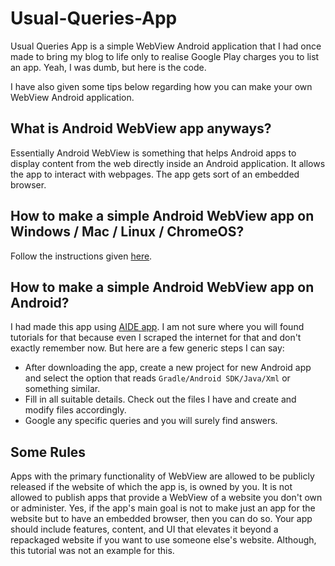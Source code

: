 # Usual-Queries-App
Usual Queries App is a simple WebView Android application that I had once made to bring my blog to life only to realise Google Play charges you to list an app. Yeah, I was dumb, but here is the code.

I have also given some tips below regarding how you can make your own WebView Android application.

## What is Android WebView app anyways?
Essentially Android WebView is something that helps Android apps to display content from the web directly inside an Android application. It allows the app to interact with webpages. The app gets sort of an embedded browser.

## How to make a simple Android WebView app on Windows / Mac / Linux / ChromeOS?
Follow the instructions given [here](https://www.tutorialspoint.com/how-to-create-a-webview-in-android-app).

## How to make a simple Android WebView app on Android?
I had made this app using [AIDE app](https://www.google.com/url?sa=t&source=web&rct=j&url=https://play.google.com/store/apps/details%3Fid%3Dcom.aide.ui%26hl%3Den_IN%26gl%3DUS%26referrer%3Dutm_source%253Dgoogle%2526utm_medium%253Dorganic%2526utm_term%253Daide%26pcampaignid%3DAPPU_1_0mOTYvrwEM-joASM9rK4Ag&ved=2ahUKEwj6oZ3v14T4AhXPEYgKHQy7DCcQ5YQBegQIBxAC&usg=AOvVaw2ZBACYwBrmi5XRS5NaEXLq). I am not sure where you will found tutorials for that because even I scraped the internet for that and don't exactly remember now. But here are a few generic steps I can say:
- After downloading the app, create a new project for new Android app and select the option that reads `Gradle/Android SDK/Java/Xml` or something similar.
- Fill in all suitable details. Check out the files I have and create and modify files accordingly.
- Google any specific queries and you will surely find answers.

## Some Rules
Apps with the primary functionality of WebView are allowed to be publicly released if the website of which the app is, is owned by you. It is not allowed to publish apps that provide a WebView of a website you don't own or administer. Yes, if the app's main goal is not to make just an app for the website but to have an embedded browser, then you can do so. Your app should include features, content, and UI that elevates it beyond a repackaged website if you want to use someone else's website. Although, this tutorial was not an example for this.
